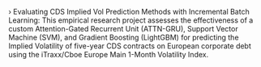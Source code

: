 › Evaluating CDS Implied Vol Prediction Methods with Incremental Batch Learning: This empirical research project assesses the effectiveness of a custom Attention-Gated Recurrent Unit (ATTN-GRU), Support Vector Machine (SVM), and Gradient Boosting (LightGBM) for predicting the Implied Volatility of five-year CDS contracts on European corporate debt using the iTraxx/Cboe Europe Main 1-Month Volatility Index.
